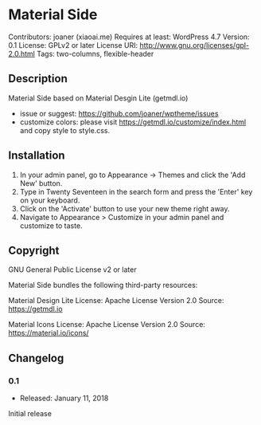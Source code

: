 # Material Side
Contributors: joaner (xiaoai.me)
Requires at least: WordPress 4.7
Version: 0.1
License: GPLv2 or later
License URI: http://www.gnu.org/licenses/gpl-2.0.html
Tags: two-columns, flexible-header

## Description

Material Side based on Material Desgin Lite (getmdl.io)

- issue or suggest: https://github.com/joaner/wptheme/issues
- customize colors: please visit https://getmdl.io/customize/index.html and copy style to style.css.

## Installation

1. In your admin panel, go to Appearance -> Themes and click the 'Add New' button.
2. Type in Twenty Seventeen in the search form and press the 'Enter' key on your keyboard.
3. Click on the 'Activate' button to use your new theme right away.
4. Navigate to Appearance > Customize in your admin panel and customize to taste.

## Copyright

GNU General Public License v2 or later

Material Side bundles the following third-party resources:

Material Design Lite
License: Apache License Version 2.0
Source: https://getmdl.io

Material Icons
License: Apache License Version 2.0
Source: https://material.io/icons/

## Changelog

###  0.1
* Released: January 11, 2018

Initial release

